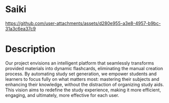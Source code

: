 # Saiki

https://github.com/user-attachments/assets/d280e955-a3e8-4957-b9bc-31a3c6ea37c9

# Description
Our project envisions an intelligent platform that seamlessly transforms provided materials into dynamic flashcards, eliminating the manual creation process. By automating study set generation, we empower students and learners to focus fully on what matters most: mastering their subjects and enhancing their knowledge, without the distraction of organizing study aids. This vision aims to redefine the study experience, making it more efficient, engaging, and ultimately, more effective for each user.
